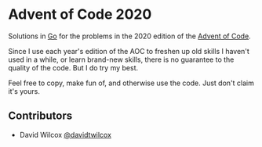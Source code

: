 # Advent of Code 2020

Solutions in [Go](https://golang.org) for the problems in the 2020 edition of the [Advent of Code](https://adventofcode.com/2020/).

Since I use each year's edition of the AOC to freshen up old skills I haven't used in a while, or learn brand-new 
skills, there is no guarantee to the quality of the code. But I do try my best.

Feel free to copy, make fun of, and otherwise use the code. Just don't claim it's yours.

## Contributors
* David Wilcox [@davidtwilcox](https://twitter.com/davidtwilcox)